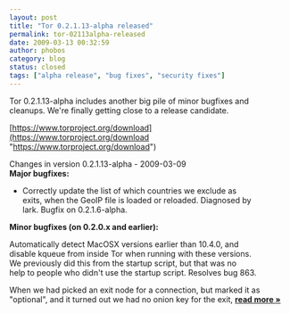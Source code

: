 ```yaml
---
layout: post
title: "Tor 0.2.1.13-alpha released"
permalink: tor-02113alpha-released
date: 2009-03-13 00:32:59
author: phobos
category: blog
status: closed
tags: ["alpha release", "bug fixes", "security fixes"]
---
```


Tor 0.2.1.13-alpha includes another big pile of minor bugfixes and  
 cleanups. We're finally getting close to a release candidate.

[https://www.torproject.org/download](https://www.torproject.org/download "https://www.torproject.org/download")

Changes in version 0.2.1.13-alpha - 2009-03-09  
 **Major bugfixes:**

-   Correctly update the list of which countries we exclude as  
     exits, when the GeoIP file is loaded or reloaded. Diagnosed by  
     lark. Bugfix on 0.2.1.6-alpha.

**Minor bugfixes (on 0.2.0.x and earlier):**

Automatically detect MacOSX versions earlier than 10.4.0, and  
 disable kqueue from inside Tor when running with these versions.  
 We previously did this from the startup script, but that was no  
 help to people who didn't use the startup script. Resolves bug 863.

When we had picked an exit node for a connection, but marked it as  
 "optional", and it turned out we had no onion key for the exit, [**read more »**](https://blog.torproject.org/blog/tor-02113alpha-released)
